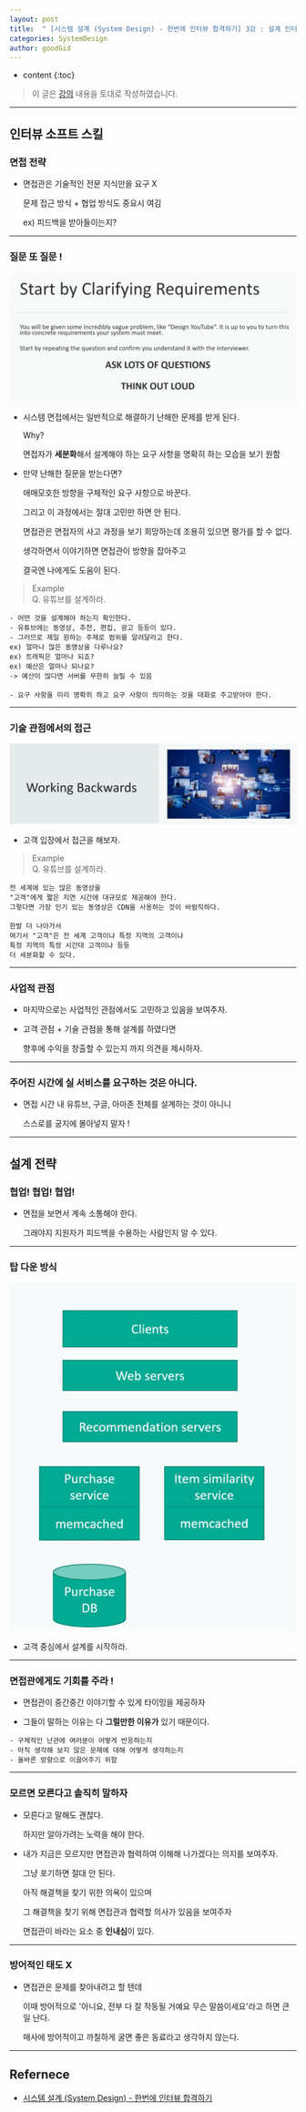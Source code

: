 ```yaml
---
layout: post
title:  " [시스템 설계 (System Design) - 한번에 인터뷰 합격하기] 3강 : 설계 인터뷰 전략 "
categories: SystemDesign
author: goodGid
---
```

* content
{:toc}

> 이 글은 [강의](https://www.udemy.com/course/best-system-design-interview) 내용을 토대로 작성하였습니다.

---

## 인터뷰 소프트 스킬

### 면접 전략

* 면접관은 기술적인 전문 지식만을 요구 X
  
  문제 접근 방식 + 협업 방식도 중요시 여김

  ex) 피드백을 받아들이는지?

  


---

### 질문 또 질문 !

![](/assets/img/sd/SD-Design-Interview-Strategy_1.png)

* 시스템 면접에서는 일반적으로 해결하기 난해한 문제를 받게 된다.

  Why?
  
  면접자가 **세분화**해서 설계해야 하는 요구 사항을 명확히 하는 모습을 보기 원함

* 만약 난해한 질문을 받는다면?
   
  애매모호한 방향을 구체적인 요구 사항으로 바꾼다.
  
  그리고 이 과정에서는 절대 고민만 하면 안 된다.

  면접관은 면접자의 사고 과정을 보기 희망하는데 조용히 있으면 평가를 할 수 없다.

  생각하면서 이야기하면 면접관이 방향을 잡아주고

  결국엔 나에게도 도움이 된다.

> Example <br> Q. 유튜브를 설계하라.

```
- 어떤 것을 설계해야 하는지 확인한다.
- 유튜브에는 동영상, 추천, 편집, 광고 등등이 있다.
- 그러므로 제일 원하는 주제로 범위를 알려달라고 한다.
ex) 얼마나 많은 동영상을 다루나요?
ex) 트래픽은 얼마나 되죠?
ex) 예산은 얼마나 되나요? 
-> 예산이 많다면 서버를 무한히 늘릴 수 있음

- 요구 사항을 미리 명확히 하고 요구 사항이 의미하는 것을 대화로 주고받아야 한다.
```

---

### 기술 관점에서의 접근

![](/assets/img/sd/SD-Design-Interview-Strategy_2.png)

* 고객 입장에서 접근을 해보자.

> Example <br> Q. 유튜브를 설계하라.

```
전 세계에 있는 많은 동영상을 
"고객"에게 짧은 지연 시간에 대규모로 제공해야 한다.
그렇다면 가장 인기 있는 동영상은 CDN을 사용하는 것이 바람직하다.

한발 더 나아가서
여기서 "고객"은 전 세계 고객이냐 특정 지역의 고객이냐 
특정 지역의 특정 시간대 고객이냐 등등 
더 세분화할 수 있다.
```

---

### 사업적 관점

* 마지막으로는 사업적인 관점에서도 고민하고 있음을 보여주자.

* 고객 관점 + 기술 관점을 통해 설계를 하였다면

  향후에 수익을 창출할 수 있는지 까지 의견을 제시하자.

---

### 주어진 시간에 실 서비스를 요구하는 것은 아니다.

* 면접 시간 내 유튜브, 구글, 아마존 전체를 설계하는 것이 아니니

  스스로를 궁지에 몰아넣지 말자 !

---

## 설계 전략

### 협업! 협업! 협업!

* 면접을 보면서 계속 소통해야 한다.

  그래야지 지원자가 피드백을 수용하는 사람인지 알 수 있다.

---

### 탑 다운 방식
    
![](/assets/img/sd/SD-Design-Interview-Strategy_3.png)

* 고객 중심에서 설계를 시작하라.

---

### 면접관에게도 기회를 주라 !

* 면접관이 중간중간 이야기할 수 있게 타이밍을 제공하자

* 그들이 말하는 이유는 다 **그럴만한 이유가** 있기 때문이다.

```
- 구체적인 난관에 여러분이 어떻게 반응하는지
- 아직 생각해 보지 않은 문제에 대해 어떻게 생각하는지
- 올바른 방향으로 이끌어주기 위함
```

---

### 모르면 모른다고 솔직히 말하자

* 모른다고 말해도 괜찮다.

  하지만 알아가려는 노력을 해야 한다.

* 내가 지금은 모르지만 면접관과 협력하여 이해해 나가겠다는 의지를 보여주자.

  그냥 포기하면 절대 안 된다.

  아직 해결책을 찾기 위한 의욕이 있으며

  그 해결책을 찾기 위해 면접관과 협력할 의사가 있음을 보여주자

  면접관이 바라는 요소 중 **인내심**이 있다.

---

### 방어적인 태도 X

* 면접관은 문제를 찾아내려고 할 텐데

  이때 방어적으로 '아니요, 전부 다 잘 작동될 거예요 무슨 말씀이세요'라고 하면 큰일 난다.

  매사에 방어적이고 까칠하게 굴면 좋은 동료라고 생각하지 않는다.


---

## Refernece

* [시스템 설계 (System Design) - 한번에 인터뷰 합격하기](https://www.udemy.com/course/best-system-design-interview)